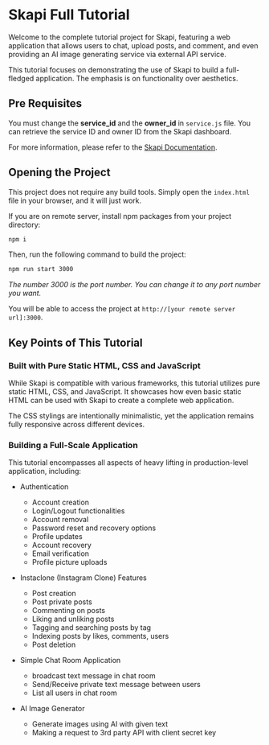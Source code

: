 # Skapi Full Tutorial

Welcome to the complete tutorial project for Skapi, featuring a web application that allows users to chat, upload posts, and comment, and even providing an AI image generating service via external API service.

This tutorial focuses on demonstrating the use of Skapi to build a full-fledged application. The emphasis is on functionality over aesthetics.

## Pre Requisites

You must change the **service_id** and the **owner_id** in `service.js` file. You can retrieve the service ID and owner ID from the Skapi dashboard.

For more information, please refer to the [Skapi Documentation](https://docs.skapi.com/getting-started.html).

## Opening the Project

This project does not require any build tools. Simply open the `index.html` file in your browser, and it will just work.

If you are on remote server, install npm packages from your project directory:

```bash
npm i
```

Then, run the following command to build the project:

```bash
npm run start 3000
```
*The number 3000 is the port number. You can change it to any port number you want.*

You will be able to access the project at `http://[your remote server url]:3000`.


## Key Points of This Tutorial

### Built with Pure Static HTML, CSS and JavaScript

While Skapi is compatible with various frameworks, this tutorial utilizes pure static HTML, CSS, and JavaScript.
It showcases how even basic static HTML can be used with Skapi to create a complete web application.

The CSS stylings are intentionally minimalistic, yet the application remains fully responsive across different devices.

### Building a Full-Scale Application

This tutorial encompasses all aspects of heavy lifting in production-level application, including:

- Authentication
  - Account creation
  - Login/Logout functionalities
  - Account removal
  - Password reset and recovery options
  - Profile updates
  - Account recovery
  - Email verification
  - Profile picture uploads

- Instaclone (Instagram Clone) Features
  - Post creation
  - Post private posts
  - Commenting on posts
  - Liking and unliking posts
  - Tagging and searching posts by tag
  - Indexing posts by likes, comments, users
  - Post deletion

- Simple Chat Room Application
  - broadcast text message in chat room
  - Send/Receive private text message between users
  - List all users in chat room

- AI Image Generator
  - Generate images using AI with given text
  - Making a request to 3rd party API with client secret key